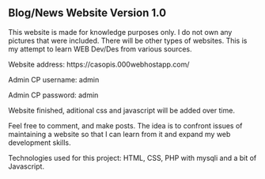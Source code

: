   <h2>Blog/News Website  Version 1.0</h2>
    
  <p>This website is made for knowledge purposes only. I do not own any pictures that were included. 
    There will be other types of websites. This is my attempt to learn WEB Dev/Des from various sources. </p>
    
 
 
<p> Website address:
https://casopis.000webhostapp.com/ </p>
<p> Admin CP username: admin </p>
<p> Admin CP password: admin </p>

<p> Website finished, aditional css and javascript will be added over time. </p>
<p> Feel free to comment, and make posts. The idea is to confront issues of maintaining a website so that I can learn from
  it and expand my web development skills. </p> 
  
<p> Technologies used for this project: HTML, CSS, PHP with mysqli and a bit of Javascript. </p>
